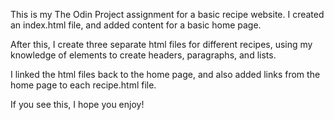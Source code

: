 This is my The Odin Project assignment for a basic recipe website.
I created an index.html file, and added content for a basic home page.

After this, I create three separate html files for different recipes, using my knowledge of elements to create headers, paragraphs, and lists.

I linked the html files back to the home page, and also added links from the home page to each recipe.html file.

If you see this, I hope you enjoy!